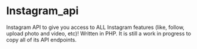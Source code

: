 # Instagram_api
Instagram API to give you access to ALL Instagram features (like, follow, upload photo and video, etc)! Written in PHP. It is still a work in progress to copy all of its API endpoints.

